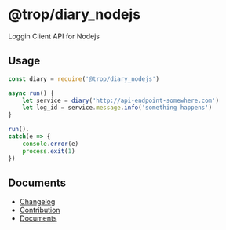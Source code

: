 # @trop/diary_nodejs

Loggin Client API for Nodejs

## Usage

```js
const diary = require('@trop/diary_nodejs')

async run() {
    let service = diary('http://api-endpoint-somewhere.com')
    let log_id = service.message.info('something happens')
}

run().
catch(e => {
    console.error(e)
    process.exit(1)
})
```

## Documents

* [Changelog](changelog.md)
* [Contribution](contribution.md)
* [Documents](doc/index.md)
